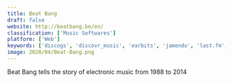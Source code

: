 ```yaml
---
title: Beat Bang
draft: false 
website: http://beatbang.be/en/
classification: ['Music Softwares']
platform: ['Web']
keywords: ['discogs', 'discovr_music', 'earbits', 'jamendo', 'last.fm', 'liveplasma', 'music_cloud', 'rollingtune', 'serendipity_by_spotify', 'sonerezh', 'stingray_music', 'itunes']
image: 2020/04/Beat-Bang.png
---
```

Beat Bang tells the story of electronic music from 1988 to 2014